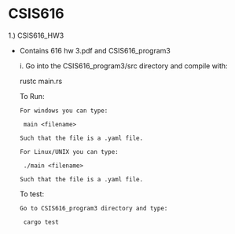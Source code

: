 # CSIS616

1.) CSIS616_HW3
 - Contains 616 hw 3.pdf and CSIS616_program3
 
   i. Go into the CSIS616_program3/src directory and compile with:
   
      rustc main.rs
      
      
      To Run:
      
       For windows you can type:
       
        main <filename>
        
       Such that the file is a .yaml file.
       
       For Linux/UNIX you can type:
       
        ./main <filename>
        
       Such that the file is a .yaml file.
      
      To test:
       
       Go to CSIS616_program3 directory and type:
       
        cargo test
